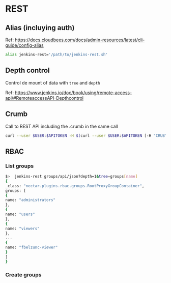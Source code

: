 # REST

## Alias (incluying auth)

Ref: https://docs.cloudbees.com/docs/admin-resources/latest/cli-guide/config-alias

```sh
alias jenkins-rest='/path/to/jenkins-rest.sh'
```

## Depth control

Control de mount of data with `tree` and `depth`

Ref: https://www.jenkins.io/doc/book/using/remote-access-api/#RemoteaccessAPI-Depthcontrol

## Crumb

Call to REST API including the .crumb in the same call

```sh
curl --user $USER:$APITOKEN -H $(curl --user $USER:$APITOKEN [-H "CRUB"] $SERVER/crumbIssuer/api/xml?xpath=concat\(//crumbRequestField,%22:%22,//crumb\))  $SERVER/job/hello-world-flow/build?token=codebase&cause=push
```

## RBAC

### List groups

```sh
$>  jenkins-rest groups/api/json?depth=1&tree=groups[name]
{
_class: "nectar.plugins.rbac.groups.RootProxyGroupContainer",
groups: [
{
name: "administrators"
},
{
name: "users"
},
{
name: "viewers"
},
...
{
name: "fbelzunc-viewer"
}
]
}
```

### Create groups

